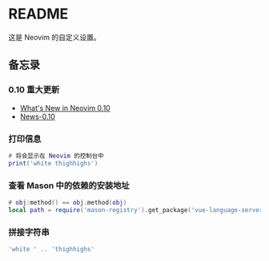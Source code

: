 # README

这是 Neovim 的自定义设置。

## 备忘录

### 0.10 重大更新

- [What's New in Neovim 0.10](https://gpanders.com/blog/whats-new-in-neovim-0.10/)
- [News-0.10](https://neovim.io/doc/user/news-0.10.html)

### 打印信息

```lua
# 将会显示在 Neovim 的控制台中
print('white thighhighs')
```

### 查看 Mason 中的依赖的安装地址

```lua
# obj:method() == obj.method(obj)
local path = require('mason-registry').get_package('vue-language-server'):get_install_path()
```

### 拼接字符串

```lua
'white ' .. 'thighhighs'
```
